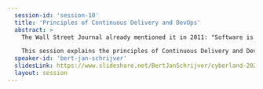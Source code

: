 ```yaml
---
  session-id: 'session-10'
  title: 'Principles of Continuous Delivery and DevOps'
  abstract: >
    The Wall Street Journal already mentioned it in 2011: "Software is eating the world." Nowadays, every company is an IT company. Product owners and other business representatives seeing their competitors release new features to end users every day are demanding the same from their own software teams. How do you measure up to this heavy pressure as an IT organization? How do you quickly make changes to software systems in fast-paced environments without losing your grip on quality? How do you build and test software in such a way that it's always in a releasable state?

    This session explains the principles of Continuous Delivery and DevOps. You’ll leave this session with enough insights into how and where to get started yourself.
  speaker-id: 'bert-jan-schrijver'
  slidesLink: https://www.slideshare.net/BertJanSchrijver/cyberland-2020-better-software-faster-principles-of-continuous-delivery-and-devops
  layout: session
---
```

